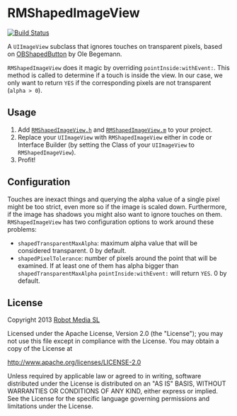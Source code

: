 RMShapedImageView
=================
[![Build Status](https://travis-ci.org/robotmedia/RMShapedImageView.png)](https://travis-ci.org/robotmedia/RMShapedImageView)

A `UIImageView` subclass that ignores touches on transparent pixels, based on [OBShapedButton](https://github.com/ole/OBShapedButton) by Ole Begemann. 

`RMShapedImageView` does it magic by overriding `pointInside:withEvent:`. This method is called to determine if a touch is inside the view. In our case, we only want to return `YES` if the corresponding pixels are not transparent (`alpha > 0`).

Usage
-----

1. Add [`RMShapedImageView.h`](https://github.com/robotmedia/RMShapedImageView/blob/master/RMShapedImageView/RMShapedImageView.h) and [`RMShapedImageView.m`](https://github.com/robotmedia/RMShapedImageView/blob/master/RMShapedImageView/RMShapedImageView.m) to your project.
2. Replace your `UIImageView` with `RMShapedImageView` either in code or Interface Builder (by setting the Class of your `UIImageView` to `RMShapedImageView`).
3. Profit! 

Configuration
-------------

Touches are inexact things and querying the alpha value of a single pixel might be too strict, even more so if the image is scaled down. Furthermore, if the image has shadows you might also want to ignore touches on them. `RMShapedImageView` has two configuration options to work around these problems:

* `shapedTransparentMaxAlpha`: maximum alpha value that will be considered transparent. 0 by default.
* `shapedPixelTolerance`: number of pixels around the point that will be examined. If at least one of them has alpha bigger than `shapedTransparentMaxAlpha` `pointInside:withEvent:` will return `YES`. 0 by default.

License
-------

 Copyright 2013 [Robot Media SL](http://www.robotmedia.net)
 
 Licensed under the Apache License, Version 2.0 (the "License");
 you may not use this file except in compliance with the License.
 You may obtain a copy of the License at
 
 http://www.apache.org/licenses/LICENSE-2.0
 
 Unless required by applicable law or agreed to in writing, software
 distributed under the License is distributed on an "AS IS" BASIS,
 WITHOUT WARRANTIES OR CONDITIONS OF ANY KIND, either express or implied.
 See the License for the specific language governing permissions and
 limitations under the License.
